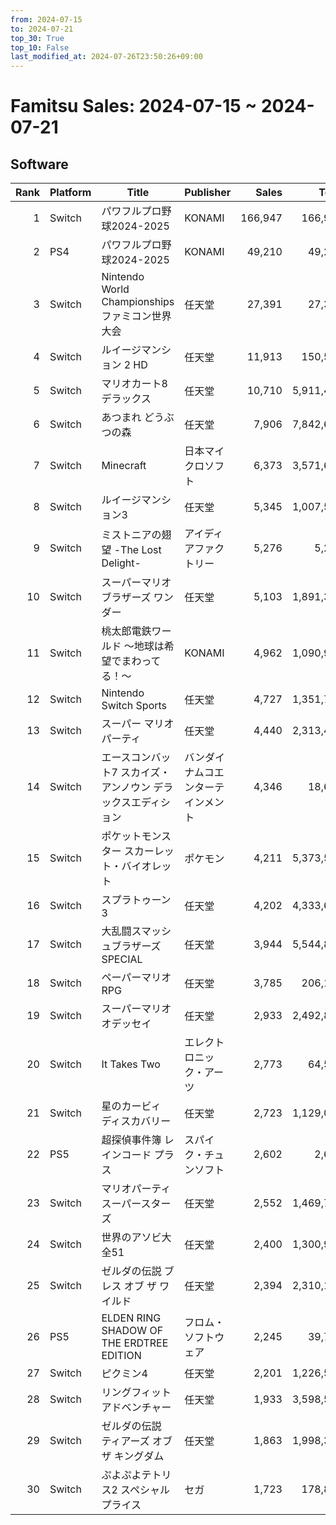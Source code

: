 ```yaml
---
from: 2024-07-15
to: 2024-07-21
top_30: True
top_10: False
last_modified_at: 2024-07-26T23:50:26+09:00
---
```

# Famitsu Sales: 2024-07-15 ~ 2024-07-21
## Software
| Rank | Platform | Title | Publisher | Sales | Total | Rate | New |
| -: | -- | -- | -- | -: | -: | -: | -- |
| 1 | Switch | パワフルプロ野球2024-2025 | KONAMI | 166,947 | 166,947 | 40% |  |
| 2 | PS4 | パワフルプロ野球2024-2025 | KONAMI | 49,210 | 49,210 | 40% |  |
| 3 | Switch | Nintendo World Championships ファミコン世界大会 | 任天堂 | 27,391 | 27,391 | 60% |  |
| 4 | Switch | ルイージマンション 2 HD | 任天堂 | 11,913 | 150,591 | 40% |  |
| 5 | Switch | マリオカート8 デラックス | 任天堂 | 10,710 | 5,911,425 | 20% |  |
| 6 | Switch | あつまれ どうぶつの森 | 任天堂 | 7,906 | 7,842,609 | 20% |  |
| 7 | Switch | Minecraft | 日本マイクロソフト | 6,373 | 3,571,663 | 20% |  |
| 8 | Switch | ルイージマンション3 | 任天堂 | 5,345 | 1,007,557 | 20% |  |
| 9 | Switch | ミストニアの翅望 -The Lost Delight- | アイディアファクトリー | 5,276 | 5,276 | 40% |  |
| 10 | Switch | スーパーマリオブラザーズ ワンダー | 任天堂 | 5,103 | 1,891,314 | 20% |  |
| 11 | Switch | 桃太郎電鉄ワールド 〜地球は希望でまわってる！〜 | KONAMI | 4,962 | 1,090,966 | 20% |  |
| 12 | Switch | Nintendo Switch Sports | 任天堂 | 4,727 | 1,351,703 | 20% |  |
| 13 | Switch | スーパー マリオパーティ | 任天堂 | 4,440 | 2,313,415 | 20% |  |
| 14 | Switch | エースコンバット7 スカイズ・アンノウン デラックスエディション | バンダイナムコエンターテインメント | 4,346 | 18,668 | 40% |  |
| 15 | Switch | ポケットモンスター スカーレット・バイオレット | ポケモン | 4,211 | 5,373,593 | 20% |  |
| 16 | Switch | スプラトゥーン3 | 任天堂 | 4,202 | 4,333,683 | 20% |  |
| 17 | Switch | 大乱闘スマッシュブラザーズ SPECIAL | 任天堂 | 3,944 | 5,544,872 | 20% |  |
| 18 | Switch | ペーパーマリオRPG | 任天堂 | 3,785 | 206,147 | 20% |  |
| 19 | Switch | スーパーマリオ オデッセイ | 任天堂 | 2,933 | 2,492,884 | 20% |  |
| 20 | Switch | It Takes Two | エレクトロニック・アーツ | 2,773 | 64,586 | 20% |  |
| 21 | Switch | 星のカービィ　ディスカバリー | 任天堂 | 2,723 | 1,129,049 | 20% |  |
| 22 | PS5 | 超探偵事件簿 レインコード プラス | スパイク・チュンソフト | 2,602 | 2,602 | 60% |  |
| 23 | Switch | マリオパーティ スーパースターズ | 任天堂 | 2,552 | 1,469,715 | 20% |  |
| 24 | Switch | 世界のアソビ大全51 | 任天堂 | 2,400 | 1,300,910 | 20% |  |
| 25 | Switch | ゼルダの伝説 ブレス オブ ザ ワイルド | 任天堂 | 2,394 | 2,310,185 | 20% |  |
| 26 | PS5 | ELDEN RING SHADOW OF THE ERDTREE EDITION | フロム・ソフトウェア | 2,245 | 39,790 | 20% |  |
| 27 | Switch | ピクミン4 | 任天堂 | 2,201 | 1,226,589 | 20% |  |
| 28 | Switch | リングフィット アドベンチャー | 任天堂 | 1,933 | 3,598,541 | 20% |  |
| 29 | Switch | ゼルダの伝説　ティアーズ オブ ザ キングダム | 任天堂 | 1,863 | 1,998,338 | 20% |  |
| 30 | Switch | ぷよぷよテトリス2 スペシャルプライス | セガ | 1,723 | 178,809 | 20% |  |